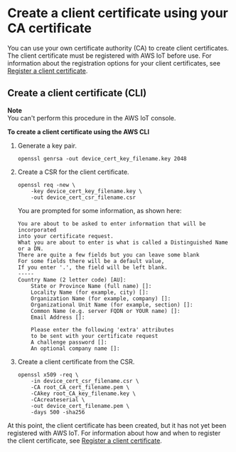 # Create a client certificate using your CA certificate<a name="create-device-cert"></a>

You can use your own certificate authority \(CA\) to create client certificates\. The client certificate must be registered with AWS IoT before use\. For information about the registration options for your client certificates, see [Register a client certificate](register-device-cert.md)\.

## Create a client certificate \(CLI\)<a name="create-device-cert-cli"></a>

**Note**  
You can't perform this procedure in the AWS IoT console\.

**To create a client certificate using the AWS CLI**

1. Generate a key pair\.

   ```
   openssl genrsa -out device_cert_key_filename.key 2048
   ```

1. Create a CSR for the client certificate\.

   ```
   openssl req -new \
       -key device_cert_key_filename.key \
       -out device_cert_csr_filename.csr
   ```

   You are prompted for some information, as shown here:

   ```
   You are about to be asked to enter information that will be incorporated
   into your certificate request.
   What you are about to enter is what is called a Distinguished Name or a DN.
   There are quite a few fields but you can leave some blank
   For some fields there will be a default value,
   If you enter '.', the field will be left blank.
   -----
   Country Name (2 letter code) [AU]:
       State or Province Name (full name) []:
       Locality Name (for example, city) []:
       Organization Name (for example, company) []:
       Organizational Unit Name (for example, section) []:
       Common Name (e.g. server FQDN or YOUR name) []:
       Email Address []:
   
       Please enter the following 'extra' attributes
       to be sent with your certificate request
       A challenge password []:
       An optional company name []:
   ```

1. Create a client certificate from the CSR\.

   ```
   openssl x509 -req \
       -in device_cert_csr_filename.csr \
       -CA root_CA_cert_filename.pem \
       -CAkey root_CA_key_filename.key \
       -CAcreateserial \
       -out device_cert_filename.pem \
       -days 500 -sha256
   ```

 At this point, the client certificate has been created, but it has not yet been registered with AWS IoT\. For information about how and when to register the client certificate, see [Register a client certificate](register-device-cert.md)\. 